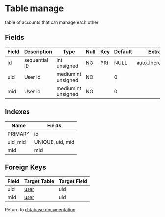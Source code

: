Table manage
===========

table of accounts that can manage each other

Fields
------

| Field | Description   | Type               | Null | Key | Default | Extra          |
| ----- | ------------- | ------------------ | ---- | --- | ------- | -------------- |
| id    | sequential ID | int unsigned       | NO   | PRI | NULL    | auto_increment |
| uid   | User id       | mediumint unsigned | NO   |     | 0       |                |
| mid   | User id       | mediumint unsigned | NO   |     | 0       |                |

Indexes
------------

| Name | Fields |
|------|---------|
| PRIMARY | id |
| uid_mid | UNIQUE, uid, mid |
| mid | mid |

Foreign Keys
------------

| Field | Target Table | Target Field |
|-------|--------------|--------------|
| uid | [user](help/database/db_user) | uid |
| mid | [user](help/database/db_user) | uid |

Return to [database documentation](help/database)
